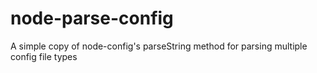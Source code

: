 # node-parse-config

A simple copy of node-config's parseString method for parsing multiple config file types

